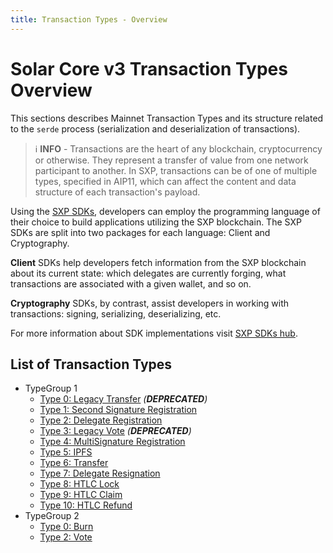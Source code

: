 ```yaml
---
title: Transaction Types - Overview
---
```


# Solar Core v3 Transaction Types Overview

This sections describes Mainnet Transaction Types and its structure related to the `serde` process (serialization and deserialization of transactions).

> ℹ️ **INFO** - Transactions are the heart of any blockchain, cryptocurrency or otherwise. They represent a transfer of value from one network participant to another. In SXP, transactions can be of one of multiple types, specified in AIP11, which can affect the content and data structure of each transaction's payload.

Using the [SXP SDKs](/docs/sdk/documentation), developers can employ the programming language of their choice to build applications utilizing the SXP blockchain. The SXP SDKs are split into two packages for each language: Client and Cryptography.

**Client** SDKs help developers fetch information from the SXP blockchain about its current state: which delegates are currently forging, what transactions are associated with a given wallet, and so on.

**Cryptography** SDKs, by contrast, assist developers in working with transactions: signing, serializing, deserializing, etc.

For more information about SDK implementations visit [SXP SDKs hub](/docs/sdk/documentation).

<!--
In the following sections basic transaction types and their structure is presented. If you are interested in the signature generation process and algorithm used, please check the [Cryptography Overview](/docs/core/overview/cryptography) page.
-->

## List of Transaction Types

* TypeGroup 1
  * [Type 0: Legacy Transfer](/docs/core/transactions/types/legacy-transfer) _(**DEPRECATED**)_
  * [Type 1: Second Signature Registration](/docs/core/transactions/types/second-signature)
  * [Type 2: Delegate Registration](/docs/core/transactions/types/delegate-registration)
  * [Type 3: Legacy Vote](/docs/core/transactions/types/legacy-vote) _(**DEPRECATED**)_
  * [Type 4: MultiSignature Registration](/docs/core/transactions/types/multisignature-registration)
  * [Type 5: IPFS](/docs/core/transactions/types/ipfs)
  * [Type 6: Transfer](/docs/core/transactions/types/transfer)
  * [Type 7: Delegate Resignation](/docs/core/transactions/types/delegate-resignation)
  * [Type 8: HTLC Lock](/docs/core/transactions/types/htlc-lock)
  * [Type 9: HTLC Claim](/docs/core/transactions/types/htlc-claim)
  * [Type 10: HTLC Refund](/docs/core/transactions/types/htlc-refund)
* TypeGroup 2
  * [Type 0: Burn](/docs/core/transactions/types/burn)
  * [Type 2: Vote](/docs/core/transactions/types/vote)
